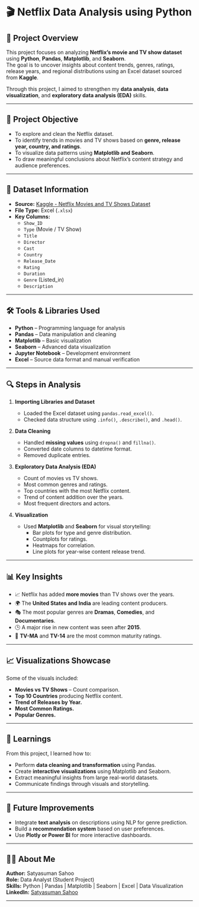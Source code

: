 # 🎬 Netflix Data Analysis using Python

## 📖 Project Overview
This project focuses on analyzing **Netflix’s movie and TV show dataset** using **Python**, **Pandas**, **Matplotlib**, and **Seaborn**.  
The goal is to uncover insights about content trends, genres, ratings, release years, and regional distributions using an Excel dataset sourced from **Kaggle**.

Through this project, I aimed to strengthen my **data analysis**, **data visualization**, and **exploratory data analysis (EDA)** skills.

---

## 🎯 Project Objective
- To explore and clean the Netflix dataset.  
- To identify trends in movies and TV shows based on **genre, release year, country, and ratings**.  
- To visualize data patterns using **Matplotlib and Seaborn**.  
- To draw meaningful conclusions about Netflix’s content strategy and audience preferences.

---

## 🧾 Dataset Information
- **Source:** [Kaggle - Netflix Movies and TV Shows Dataset](https://www.kaggle.com/)  
- **File Type:** Excel (`.xlsx`)  
- **Key Columns:**  
  - `Show_ID`  
  - `Type` (Movie / TV Show)  
  - `Title`  
  - `Director`  
  - `Cast`  
  - `Country`  
  - `Release_Date`  
  - `Rating`  
  - `Duration`  
  - `Genre` (Listed_in)  
  - `Description`

---

## 🛠️ Tools & Libraries Used
- **Python** – Programming language for analysis  
- **Pandas** – Data manipulation and cleaning  
- **Matplotlib** – Basic visualization  
- **Seaborn** – Advanced data visualization  
- **Jupyter Notebook** – Development environment  
- **Excel** – Source data format and manual verification  

---

## 🔍 Steps in Analysis

1. **Importing Libraries and Dataset**
   - Loaded the Excel dataset using `pandas.read_excel()`.
   - Checked data structure using `.info()`, `.describe()`, and `.head()`.

2. **Data Cleaning**
   - Handled **missing values** using `dropna()` and `fillna()`.
   - Converted date columns to datetime format.
   - Removed duplicate entries.

3. **Exploratory Data Analysis (EDA)**
   - Count of movies vs TV shows.
   - Most common genres and ratings.
   - Top countries with the most Netflix content.
   - Trend of content addition over the years.
   - Most frequent directors and actors.

4. **Visualization**
   - Used **Matplotlib** and **Seaborn** for visual storytelling:
     - Bar plots for type and genre distribution.
     - Countplots for ratings.
     - Heatmaps for correlation.
     - Line plots for year-wise content release trend.

---

## 📊 Key Insights
- 📈 Netflix has added **more movies** than TV shows over the years.  
- 🌍 The **United States and India** are leading content producers.  
- 🎭 The most popular genres are **Dramas**, **Comedies**, and **Documentaries**.  
- 🕒 A major rise in new content was seen after **2015**.  
- 🔞 **TV-MA** and **TV-14** are the most common maturity ratings.

---

## 📈 Visualizations Showcase
Some of the visuals included:
- **Movies vs TV Shows** – Count comparison.  
- **Top 10 Countries** producing Netflix content.  
- **Trend of Releases by Year.**  
- **Most Common Ratings.**  
- **Popular Genres.**

---

## 🧠 Learnings
From this project, I learned how to:
- Perform **data cleaning and transformation** using Pandas.  
- Create **interactive visualizations** using Matplotlib and Seaborn.  
- Extract meaningful insights from large real-world datasets.  
- Communicate findings through visuals and storytelling.

---

## 🚀 Future Improvements
- Integrate **text analysis** on descriptions using NLP for genre prediction.  
- Build a **recommendation system** based on user preferences.  
- Use **Plotly or Power BI** for more interactive dashboards.

---

## 👨‍💻 About Me
**Author:** Satyasuman Sahoo  
**Role:** Data Analyst (Student Project)  
**Skills:** Python | Pandas | Matplotlib | Seaborn | Excel | Data Visualization  
**LinkedIn:** [Satyasuman Sahoo](https://www.linkedin.com/in/satyasuman-sahoo-a79685235/)

---


